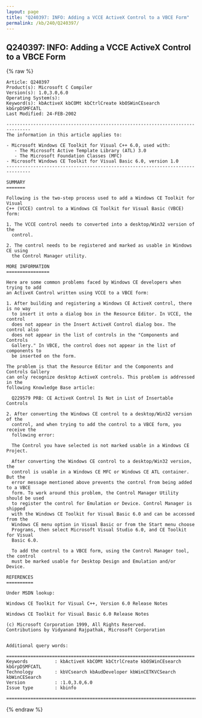 ```yaml
---
layout: page
title: "Q240397: INFO: Adding a VCCE ActiveX Control to a VBCE Form"
permalink: /kb/240/Q240397/
---
```


## Q240397: INFO: Adding a VCCE ActiveX Control to a VBCE Form

{% raw %}

	Article: Q240397
	Product(s): Microsoft C Compiler
	Version(s): 1.0,3.0,6.0
	Operating System(s): 
	Keyword(s): kbActiveX kbCOMt kbCtrlCreate kbOSWinCEsearch kbGrpDSMFCATL
	Last Modified: 24-FEB-2002
	
	-------------------------------------------------------------------------------
	The information in this article applies to:
	
	- Microsoft Windows CE Toolkit for Visual C++ 6.0, used with:
	   - The Microsoft Active Template Library (ATL) 3.0 
	   - The Microsoft Foundation Classes (MFC) 
	- Microsoft Windows CE Toolkit for Visual Basic 6.0, version 1.0 
	-------------------------------------------------------------------------------
	
	SUMMARY
	=======
	
	Following is the two-step process used to add a Windows CE Toolkit for Visual
	C++ (VCCE) control to a Windows CE Toolkit for Visual Basic (VBCE) form:
	
	1. The VCCE control needs to converted into a desktop/Win32 version of the
	  control.
	
	2. The control needs to be registered and marked as usable in Windows CE using
	  the Control Manager utility.
	
	MORE INFORMATION
	================
	
	Here are some common problems faced by Windows CE developers when trying to add
	an ActiveX Control written using VCCE to a VBCE form:
	
	1. After building and registering a Windows CE ActiveX control, there is no way
	  to insert it onto a dialog box in the Resource Editor. In VCCE, the control
	  does not appear in the Insert ActiveX Control dialog box. The control also
	  does not appear in the list of controls in the "Components and Controls
	  Gallery." In VBCE, the control does not appear in the list of components to
	  be inserted on the form.
	
	The problem is that the Resource Editor and the Components and Controls Gallery
	can only recognize desktop ActiveX controls. This problem is addressed in the
	following Knowledge Base article:
	
	  Q229579 PRB: CE ActiveX Control Is Not in List of Insertable Controls
	
	2. After converting the Windows CE control to a desktop/Win32 version of the
	  control, and when trying to add the control to a VBCE form, you receive the
	  following error:
	
	  The Control you have selected is not marked usable in a Windows CE Project.
	
	  After converting the Windows CE control to a desktop/Win32 version, the
	  control is usable in a Windows CE MFC or Windows CE ATL container. But the
	  error message mentioned above prevents the control from being added to a VBCE
	  form. To work around this problem, the Control Manager Utility should be used
	  to register the control for Emulation or Device. Control Manager is shipped
	  with the Windows CE Toolkit for Visual Basic 6.0 and can be accessed from the
	  Windows CE menu option in Visual Basic or from the Start menu choose
	  Programs, then select Microsoft Visual Studio 6.0, and CE Toolkit for Visual
	  Basic 6.0.
	
	  To add the control to a VBCE form, using the Control Manager tool, the control
	  must be marked usable for Desktop Design and Emulation and/or Device.
	
	REFERENCES
	==========
	
	Under MSDN lookup:
	
	Windows CE Toolkit for Visual C++, Version 6.0 Release Notes
	
	Windows CE Toolkit for Visual Basic 6.0 Release Notes
	
	(c) Microsoft Corporation 1999, All Rights Reserved.
	Contributions by Vidyanand Rajpathak, Microsoft Corporation
	
	
	Additional query words:
	
	======================================================================
	Keywords          : kbActiveX kbCOMt kbCtrlCreate kbOSWinCEsearch kbGrpDSMFCATL 
	Technology        : kbVCsearch kbAudDeveloper kbWinCETKVCSearch kbWinCESearch
	Version           : :1.0,3.0,6.0
	Issue type        : kbinfo
	
	=============================================================================
	

{% endraw %}
